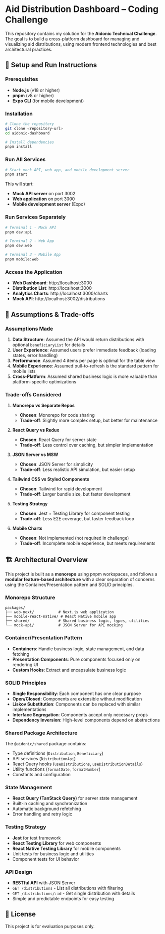 # Aid Distribution Dashboard – Coding Challenge

This repository contains my solution for the **Aidonic Technical Challenge**. The goal is to build a cross-platform dashboard for managing and visualizing aid distributions, using modern frontend technologies and best architectural practices.

## 🚀 Setup and Run Instructions

### Prerequisites

- **Node.js** (v18 or higher)
- **pnpm** (v8 or higher)
- **Expo CLI** (for mobile development)

### Installation

```bash
# Clone the repository
git clone <repository-url>
cd aidonic-dashboard

# Install dependencies
pnpm install
```

### Run All Services

```bash
# Start mock API, web app, and mobile development server
pnpm start
```

This will start:

- **Mock API server** on port 3002
- **Web application** on port 3000
- **Mobile development server** (Expo)

### Run Services Separately

```bash
# Terminal 1 - Mock API
pnpm dev:api

# Terminal 2 - Web App
pnpm dev:web

# Terminal 3 - Mobile App
pnpm mobile:web
```

### Access the Application

- **Web Dashboard**: http://localhost:3000
- **Distribution List**: http://localhost:3000
- **Analytics Charts**: http://localhost:3000/charts
- **Mock API**: http://localhost:3002/distributions

## 🤔 Assumptions & Trade-offs

### Assumptions Made

1. **Data Structure**: Assumed the API would return distributions with optional `beneficiaryList` for details
2. **User Experience**: Assumed users prefer immediate feedback (loading states, error handling)
3. **Performance**: Assumed 4 items per page is optimal for the table view
4. **Mobile Experience**: Assumed pull-to-refresh is the standard pattern for mobile lists
5. **Cross-Platform**: Assumed shared business logic is more valuable than platform-specific optimizations

### Trade-offs Considered

1. **Monorepo vs Separate Repos**

   - **Chosen**: Monorepo for code sharing
   - **Trade-off**: Slightly more complex setup, but better for maintenance

2. **React Query vs Redux**

   - **Chosen**: React Query for server state
   - **Trade-off**: Less control over caching, but simpler implementation

3. **JSON Server vs MSW**

   - **Chosen**: JSON Server for simplicity
   - **Trade-off**: Less realistic API simulation, but easier setup

4. **Tailwind CSS vs Styled Components**

   - **Chosen**: Tailwind for rapid development
   - **Trade-off**: Larger bundle size, but faster development

5. **Testing Strategy**

   - **Chosen**: Jest + Testing Library for component testing
   - **Trade-off**: Less E2E coverage, but faster feedback loop

6. **Mobile Charts**
   - **Chosen**: Not implemented (not required in challenge)
   - **Trade-off**: Incomplete mobile experience, but meets requirements

## 🏗️ Architectural Overview

This project is built as a **monorepo** using pnpm workspaces, and follows a **modular feature-based architecture** with a clear separation of concerns using the Container/Presentation pattern and SOLID principles.

### Monorepo Structure

```
packages/
├── web-next/           # Next.js web application
├── mobile-react-native/ # React Native mobile app
├── shared/             # Shared business logic, types, utilities
└── mock-api/           # JSON Server for API mocking
```

### Container/Presentation Pattern

- **Containers**: Handle business logic, state management, and data fetching
- **Presentation Components**: Pure components focused only on rendering UI
- **Custom Hooks**: Extract and encapsulate business logic

### SOLID Principles

- **Single Responsibility**: Each component has one clear purpose
- **Open/Closed**: Components are extensible without modification
- **Liskov Substitution**: Components can be replaced with similar implementations
- **Interface Segregation**: Components accept only necessary props
- **Dependency Inversion**: High-level components depend on abstractions

### Shared Package Architecture

The `@aidonic/shared` package contains:

- Type definitions (`Distribution`, `Beneficiary`)
- API services (`DistributionApi`)
- React Query hooks (`useDistributions`, `useDistributionDetails`)
- Utility functions (`formatDate`, `formatNumber`)
- Constants and configuration

### State Management

- **React Query (TanStack Query)** for server state management
- Built-in caching and synchronization
- Automatic background refetching
- Error handling and retry logic

### Testing Strategy

- **Jest** for test framework
- **React Testing Library** for web components
- **React Native Testing Library** for mobile components
- Unit tests for business logic and utilities
- Component tests for UI behavior

### API Design

- **RESTful API** with JSON Server
- `GET /distributions` - List all distributions with filtering
- `GET /distributions/:id` - Get single distribution with details
- Simple and predictable endpoints for easy testing

## 📄 License

This project is for evaluation purposes only.
